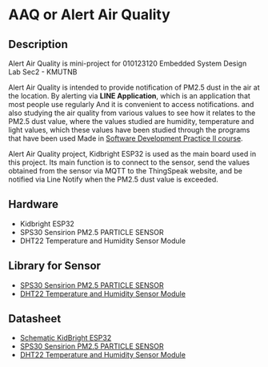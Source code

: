 # AAQ or Alert Air Quality
## Description
Alert Air Quality is mini-project for 010123120 Embedded System Design Lab Sec2 - KMUTNB

Alert Air Quality is intended to provide notification of PM2.5 dust in the air at the location. By alerting via **LINE Application**, which is an application that most people use regularly And it is convenient to access notifications. and also studying the air quality from various values to see how it relates to the PM2.5 dust value, where the values studied are humidity, temperature and light values, which these values have been studied through the programs that have been used Made in [Software Development Practice II course](https://github.com/NorasetKMUTNB/ts_scraping). 

Alert Air Quality project, Kidbright ESP32 is used as the main board used in this project. Its main function is to connect to the sensor, send the values obtained from the sensor via MQTT to the ThingSpeak website, and be notified via Line Notify when the PM2.5 dust value is exceeded.

## Hardware
* Kidbright ESP32
* SPS30 Sensirion PM2.5 PARTICLE SENSOR
* DHT22 Temperature and Humidity Sensor Module

## Library for Sensor
* [SPS30 Sensirion PM2.5 PARTICLE SENSOR](https://github.com/adafruit/Adafruit_Sensor)
* [DHT22 Temperature and Humidity Sensor Module](https://github.com/adafruit/DHT-sensor-library)

## Datasheet
* [Schematic KidBright ESP32](https://kidbright.info/files/Sch_KidBright32%20V1.3.pdf)
* [SPS30 Sensirion PM2.5 PARTICLE SENSOR](https://cdn-shop.adafruit.com/datasheets/Digital+humidity+and+temperature+sensor+AM2302.pdf)
* [DHT22 Temperature and Humidity Sensor Module](https://cdn.sparkfun.com/assets/2/d/2/a/6/Sensirion_SPS30_Particulate_Matter_Sensor_v0.9_D1__1_.pdf)
